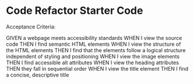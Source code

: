 # Code Refactor Starter Code
Acceptance Criteria:

GIVEN a webpage meets accessibility standards
WHEN I view the source code
THEN I find semantic HTML elements
WHEN I view the structure of the HTML elements
THEN I find that the elements follow a logical structure independent of styling and positioning
WHEN I view the image elements
THEN I find accessible alt attributes
WHEN I view the heading attributes
THEN they fall in sequential order
WHEN I view the title element
THEN I find a concise, descriptive title

<!--Changed the title from "website" to "Horiseon"-->
<!-- changed from div class to <header>-->
<!--added the id="" to fix the link in search-engine-optimization section-->
<!-- added <alt> description to all images --> 
<!-- updated semantics from <div> to <section> to follow semantic order -->
<!-- created a single class "benefit" to apply to <h3> in the "benefits" section-->
<!-- added <div class="footer"> -->
<!-- added a postition fixed for easy access to the header -->
<!-- added a width of 100% to the header  fit screen -->
<!-- simplified by creating only one css rule for same declarations -->

